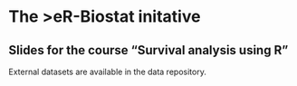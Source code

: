 # The >eR-Biostat initative
## Slides for the course “Survival analysis using R”
External datasets are available in the data repository.
